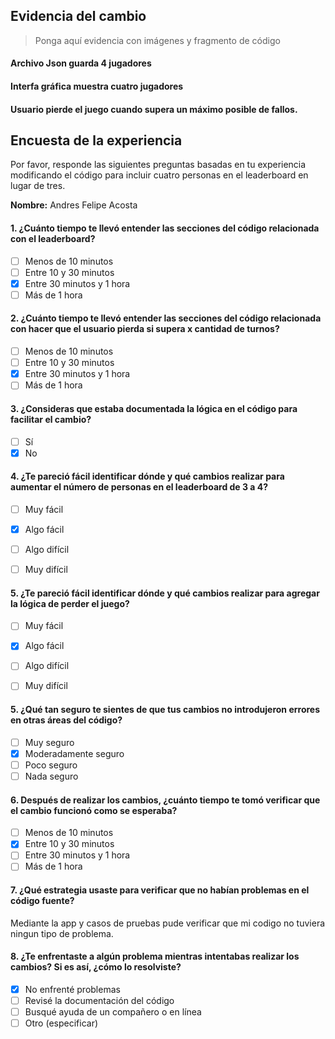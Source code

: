 
## Evidencia del cambio
> Ponga aquí evidencia con imágenes y fragmento de código

#### Archivo Json guarda 4 jugadores

#### Interfa gráfica muestra cuatro jugadores

#### Usuario pierde el juego cuando supera un máximo posible de fallos.

## Encuesta de la experiencia
Por favor, responde las siguientes preguntas basadas en tu experiencia modificando el código para incluir cuatro personas en el leaderboard en lugar de tres.

**Nombre:** Andres Felipe Acosta

#### 1. ¿Cuánto tiempo te llevó entender las secciones del código relacionada con el leaderboard?
- [ ] Menos de 10 minutos
- [ ] Entre 10 y 30 minutos
- [X] Entre 30 minutos y 1 hora
- [ ] Más de 1 hora

#### 2. ¿Cuánto tiempo te llevó entender las secciones del código relacionada con hacer que el usuario pierda si supera x cantidad de turnos?
- [ ] Menos de 10 minutos
- [ ] Entre 10 y 30 minutos
- [X] Entre 30 minutos y 1 hora
- [ ] Más de 1 hora

#### 3. ¿Consideras que estaba documentada la lógica en el código para facilitar el cambio?
- [ ] Sí
- [X] No

#### 4. ¿Te pareció fácil identificar dónde y qué cambios realizar para aumentar el número de personas en el leaderboard de 3 a 4?
- [ ] Muy fácil
- [X] Algo fácil
- [ ] Algo difícil
- [ ] Muy difícil


#### 5. ¿Te pareció fácil identificar dónde y qué cambios realizar para agregar la lógica de perder el juego?
- [ ] Muy fácil
- [X] Algo fácil
- [ ] Algo difícil
- [ ] Muy difícil


#### 5. ¿Qué tan seguro te sientes de que tus cambios no introdujeron errores en otras áreas del código?
- [ ] Muy seguro
- [X] Moderadamente seguro
- [ ] Poco seguro
- [ ] Nada seguro

#### 6. Después de realizar los cambios, ¿cuánto tiempo te tomó verificar que el cambio funcionó como se esperaba?
- [ ] Menos de 10 minutos
- [X] Entre 10 y 30 minutos
- [ ] Entre 30 minutos y 1 hora
- [ ] Más de 1 hora

#### 7. ¿Qué estrategia usaste para verificar que no habían problemas en el código fuente?
Mediante la app y casos de pruebas pude verificar que mi codigo no tuviera ningun tipo de problema.

#### 8. ¿Te enfrentaste a algún problema mientras intentabas realizar los cambios? Si es así, ¿cómo lo resolviste?
- [X] No enfrenté problemas
- [ ] Revisé la documentación del código
- [ ] Busqué ayuda de un compañero o en línea
- [ ] Otro (especificar)
